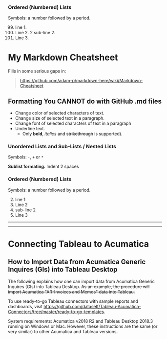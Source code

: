 ### Ordered (Numbered) Lists
Symbols: a number followed by a period.

99. line 1.
2. Line 2.
  2 sub-line 2.
3. Line 3.  

# My Markdown Cheatsheet
Fills in some serious gaps in:
> https://github.com/adam-p/markdown-here/wiki/Markdown-Cheatsheet

## Formatting You CANNOT do with GitHub .md files
- Change color of selected characters of text.
- Change size of selected text in a paragraph.
- Change font of selected characters of text in a paragraph
- Underline text.
  -  Only **bold**, *italics* and ~~strikethrough~~ is supported).

### Unordered Lists and Sub-Lists / Nested Lists
Symbols:  `-`, `+`  or `*`

**Sublist formating.**   Indent 2 spaces

### Ordered (Numbered) Lists
Symbols: a number followed by a period.

2.  line 1
4.  Line 2
  4.  sub-line 2
1.  Line 3  

---
---


# Connecting Tableau to Acumatica 
## How to Import Data from Acumatica Generic Inquires (GIs) into Tableau Desktop
The following explains how one can import data from Acumatica Generic Inquires (GIs) into Tableau Desktop. ~~As an example, the procedure will import Acumatica "AR-Invoices and Memos" data into Tableau.~~

To use ready-to-go Tableau connectors with sample reports and dashboards, visit https://github.com/dataself/Tableau-Acumatica-Connectors/tree/master/ready-to-go-templates.

System requirements: Acumatica v2018 R2 and Tableau Desktop 2018.3 running on Windows or Mac. However, these instructions are the same (or very similar) to other Acumatica and Tableau versions.


